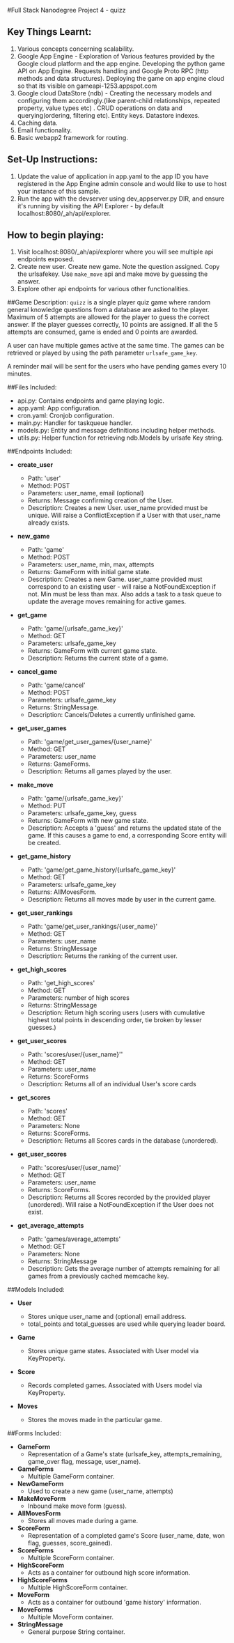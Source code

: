 #Full Stack Nanodegree Project 4 - quizz

## Key Things Learnt:
1. Various concepts concerning scalability.
1. Google App Engine - Exploration of Various features provided by the Google cloud platform and the app engine. Developing the python game API on App Engine. Requests handling and Google Proto RPC (http methods and data structures). Deploying the game on app engine cloud so that its visible on gameapi-1253.appspot.com
1. Google cloud DataStore (ndb) - Creating the necessary models and configuring them accordingly.(like parent-child relationships, repeated property, value types etc) . CRUD operations on data and querying(ordering, filtering etc). Entity keys. Datastore indexes.
1. Caching data. 
1. Email functionality.
1. Basic webapp2 framework for routing.

## Set-Up Instructions:
1.  Update the value of application in app.yaml to the app ID you have registered
 in the App Engine admin console and would like to use to host your instance of this sample.
1.  Run the app with the devserver using dev_appserver.py DIR, and ensure it's
 running by visiting the API Explorer - by default localhost:8080/_ah/api/explorer. 

## How to begin playing:
1.  Visit localhost:8080/_ah/api/explorer where you will see multiple api endpoints exposed.
1.  Create new user. Create new game. Note the question assigned. Copy the urlsafekey. Use `make_move` api and make move by 
    guessing the answer. 
1.  Explore other api endpoints for various other functionalities. 
 
##Game Description:
`quizz` is a single player quiz game where random general knowledge questions from a database are asked to the player. Maximum of 5 attempts are allowed for the player to guess the correct answer. If the player guesses correctly, 10 points are assigned. If all the 5 attempts are consumed, game is ended and 0 points are awarded. 

A user can have multiple games active at the same time. The games can be retrieved or played by using the path parameter
`urlsafe_game_key`.

A reminder mail will be sent for the users who have pending games every 10 minutes.

##Files Included:
 - api.py: Contains endpoints and game playing logic.
 - app.yaml: App configuration.
 - cron.yaml: Cronjob configuration.
 - main.py: Handler for taskqueue handler.
 - models.py: Entity and message definitions including helper methods.
 - utils.py: Helper function for retrieving ndb.Models by urlsafe Key string.

##Endpoints Included:
 - **create_user**
    - Path: 'user'
    - Method: POST
    - Parameters: user_name, email (optional)
    - Returns: Message confirming creation of the User.
    - Description: Creates a new User. user_name provided must be unique. Will 
    raise a ConflictException if a User with that user_name already exists.
    
 - **new_game**
    - Path: 'game'
    - Method: POST
    - Parameters: user_name, min, max, attempts
    - Returns: GameForm with initial game state.
    - Description: Creates a new Game. user_name provided must correspond to an
    existing user - will raise a NotFoundException if not. Min must be less than
    max. Also adds a task to a task queue to update the average moves remaining
    for active games.
     
 - **get_game**
    - Path: 'game/{urlsafe_game_key}'
    - Method: GET
    - Parameters: urlsafe_game_key
    - Returns: GameForm with current game state.
    - Description: Returns the current state of a game.

- **cancel_game**
    - Path: 'game/cancel'
    - Method: POST
    - Parameters: urlsafe_game_key
    - Returns: StringMessage.
    - Description: Cancels/Deletes a currently unfinished game.

- **get_user_games**
    - Path: 'game/get_user_games/{user_name}'
    - Method: GET
    - Parameters: user_name
    - Returns: GameForms.
    - Description: Returns all games played by the user.
    
- **make_move**
    - Path: 'game/{urlsafe_game_key}'
    - Method: PUT
    - Parameters: urlsafe_game_key, guess
    - Returns: GameForm with new game state.
    - Description: Accepts a 'guess' and returns the updated state of the game.
    If this causes a game to end, a corresponding Score entity will be created.

- **get_game_history**
    - Path: 'game/get_game_history/{urlsafe_game_key}'
    - Method: GET
    - Parameters: urlsafe_game_key
    - Returns: AllMovesForm.
    - Description: Returns all moves made by user in the current game.

- **get_user_rankings**
    - Path: 'game/get_user_rankings/{user_name}'
    - Method: GET
    - Parameters: user_name
    - Returns: StringMessage
    - Description: Returns the ranking of the current user.

- **get_high_scores**
    - Path: 'get_high_scores'
    - Method: GET
    - Parameters: number of high scores 
    - Returns: StringMessage
    - Description: Return high scoring users (users with cumulative highest total points in descending order, tie broken by lesser guesses.)
    
- **get_user_scores**
    - Path: 'scores/user/{user_name}''
    - Method: GET
    - Parameters: user_name
    - Returns: ScoreForms
    - Description: Returns all of an individual User's score cards

- **get_scores**
    - Path: 'scores'
    - Method: GET
    - Parameters: None
    - Returns: ScoreForms.
    - Description: Returns all Scores cards in the database (unordered).
    
- **get_user_scores**
    - Path: 'scores/user/{user_name}'
    - Method: GET
    - Parameters: user_name
    - Returns: ScoreForms. 
    - Description: Returns all Scores recorded by the provided player (unordered).
    Will raise a NotFoundException if the User does not exist.
    
- **get_average_attempts**
    - Path: 'games/average_attempts'
    - Method: GET
    - Parameters: None
    - Returns: StringMessage
    - Description: Gets the average number of attempts remaining for all games
    from a previously cached memcache key.

##Models Included:
 - **User**
    - Stores unique user_name and (optional) email address.
    - total_points and total_guesses are used while querying leader board.
    
 - **Game**
    - Stores unique game states. Associated with User model via KeyProperty.
    
 - **Score**
    - Records completed games. Associated with Users model via KeyProperty.

 - **Moves**
    - Stores the moves made in the particular game.

    
##Forms Included:
 - **GameForm**
    - Representation of a Game's state (urlsafe_key, attempts_remaining,
    game_over flag, message, user_name).
 - **GameForms**
    - Multiple GameForm container. 
 - **NewGameForm**
    - Used to create a new game (user_name, attempts)
 - **MakeMoveForm**
    - Inbound make move form (guess).
 - **AllMovesForm**
    - Stores all moves made during a game.
 - **ScoreForm**
    - Representation of a completed game's Score (user_name, date, won flag,
    guesses, score_gained).
 - **ScoreForms**
    - Multiple ScoreForm container.
 - **HighScoreForm**
    - Acts as a container for outbound high score information.
 - **HighScoreForms**
    - Multiple HighScoreForm container.
 - **MoveForm**
    - Acts as a container for outbound 'game history' information.
 - **MoveForms**
    - Multiple MoveForm container.
 - **StringMessage**
    - General purpose String container.
 

